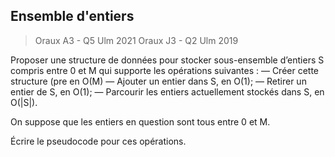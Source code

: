 ## Ensemble d'entiers
> Oraux A3 - Q5 Ulm 2021
> Oraux J3 - Q2 Ulm 2019

Proposer une structure de données pour stocker sous-ensemble d’entiers S compris entre 0 et M qui supporte les opérations suivantes :
  — Créer cette structure (pre en O(M)
  — Ajouter un entier dans S, en O(1);
  — Retirer un entier de S, en O(1);
  — Parcourir les entiers actuellement stockés dans S, en O(|S|).

On suppose que les entiers en question sont tous entre 0 et M.

Écrire le pseudocode pour ces opérations.
<!--stackedit_data:
eyJoaXN0b3J5IjpbMjU0MzIwNDc5XX0=
-->